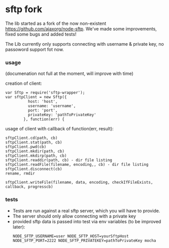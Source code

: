 # sftp fork

The lib started as a fork of the now non-existent https://github.com/ajaxorg/node-sftp.
We've made some improvements, fixed some bugs and added tests!

The Lib currently only supports connecting with username & private key, no passoword support fot now.

### usage
(documenation not full at the moment, will improve with time)

creation of client:
```
var Sftp = require('sftp-wrapper');
var sftpClient = new Sftp({
          host: 'host',
          username: 'username',
          port: 'port',
          privateKey: 'pathToPrivateKey'
        }, function(err) {

```

usage of client with callback of function(err, result):
```
sftpClient.cd(path, cb)
sftpClient.stat(path, cb)
sftpClient.pwd(cb)
sftpClient.mkdir(path, cb)
sftpClient.mkdirp(path, cb)
sftpClient.readdir(path, cb) - dir file listing
sftpClient.readFile(filename, encoding,, cb) - dir file listing
sftpClient.disconnect(cb)
rename, rmdir

sftpClient.writeFile(filename, data, encoding, checkIfFileExists, callback, progresscb)
```
### tests

- Tests are run against a real sftp server, which you will have to provide.
- The server should only allow connecting with a private key
- provided sftp data is passed into test via env variables (to be improved later):
    ```
    NODE_SFTP_USERNAME=user NODE_SFTP_HOST=yourSftpHost NODE_SFTP_PORT=2222 NODE_SFTP_PRIVATEKEY=pathToPrivateKey mocha
    ```
